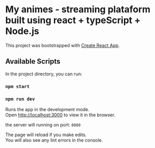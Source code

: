 # My animes - streaming plataform built using react +  typeScript +  Node.js

This project was bootstrapped with [Create React App](https://github.com/facebook/create-react-app).

## Available Scripts

In the project directory, you can run:

### `npm start`
### `npm run dev`

Runs the app in the development mode.\
Open [http://localhost:3000](http://localhost:3000) to view it in the browser.

the server will running on port: `8080`

The page will reload if you make edits.\
You will also see any lint errors in the console.
